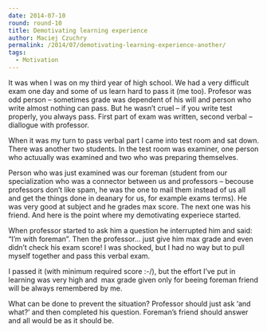 ```yaml
---
date: 2014-07-10
round: round-10
title: Demotivating learning experience
author: Maciej Czuchry
permalink: /2014/07/demotivating-learning-experience-another/
tags:
  - Motivation
---
```

It was when I was on my third year of high school. We had a very difficult exam one day and some of us learn hard to pass it (me too). Profesor was odd person &#8211; sometimes grade was dependent of his will and person who write almost nothing can pass. But he wasn&#8217;t cruel &#8211; if you write test properly, you always pass. First part of exam was written, second verbal &#8211; diallogue with professor.

When it was my turn to pass verbal part I came into test room and sat down. There was another two students. In the test room was examiner, one person who actuually was examined and two who was preparing themselves.

Person who was just examined was our foreman (student from our specialization who was a connector between us and professors &#8211; becouse professors don&#8217;t like spam, he was the one to mail them instead of us all and get the things done in deanary for us, for example exams terms). He was very good at subject and he grades max score. The next one was his friend. And here is the point where my demotivating experiece started.

When professor started to ask him a question he interrupted him and said: &#8220;I&#8217;m with foreman&#8221;. Then the professor&#8230; just give him max grade and even didn&#8217;t check his exam score! I was shocked, but I had no way but to pull myself together and pass this verbal exam.

I passed it (with minimum required score :-/), but the effort I&#8217;ve put in learning was very high and  max grade given only for beeing foreman friend will be always remembered by me.

What can be done to prevent the situation? Professor should just ask &#8216;and what?&#8217; and then completed his question. Foreman&#8217;s friend should answer and all would be as it should be.
